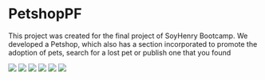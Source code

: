 # PetshopPF <!--Name-->

This project was created for the final project of SoyHenry Bootcamp.
We developed a Petshop, which also has a section incorporated to promote the adoption of pets, search for a lost pet or publish one that you found

<img src="https://firebasestorage.googleapis.com/v0/b/portfolio-a335f.appspot.com/o/imagen_2022-07-16_002908670.png?alt=media&token=ec817f42-1659-4e89-9a20-7640722a9d29"/>

<img src="https://firebasestorage.googleapis.com/v0/b/portfolio-a335f.appspot.com/o/Screenshot_5.png?alt=media&token=a99dd260-3830-4b8d-8675-2779fb2ec446"/>

<img src="https://firebasestorage.googleapis.com/v0/b/portfolio-a335f.appspot.com/o/Screenshot_4.png?alt=media&token=5863fbff-cf4d-4fe6-986f-fd1dd33b1f9a"/>

<img src="https://firebasestorage.googleapis.com/v0/b/portfolio-a335f.appspot.com/o/Screenshot_3.png?alt=media&token=c9c2fe6f-d120-4c64-9cc1-bb4291f606b9"/>

<img src="https://firebasestorage.googleapis.com/v0/b/portfolio-a335f.appspot.com/o/Screenshot_2.png?alt=media&token=17692f56-afe0-4c5b-b52a-57f837373fd4"/>

<img src="https://firebasestorage.googleapis.com/v0/b/portfolio-a335f.appspot.com/o/Screenshot_1.png?alt=media&token=99e3166f-ac3e-42aa-9c02-2e8011d83b9f"/>


